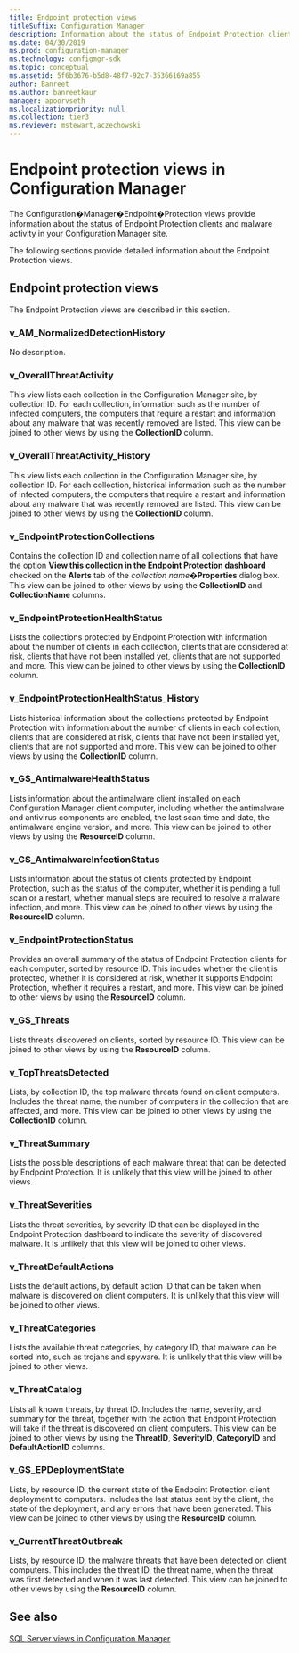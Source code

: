 ```yaml
---
title: Endpoint protection views
titleSuffix: Configuration Manager
description: Information about the status of Endpoint Protection clients and malware activity in your Configuration Manager site.
ms.date: 04/30/2019
ms.prod: configuration-manager
ms.technology: configmgr-sdk
ms.topic: conceptual
ms.assetid: 5f6b3676-b5d8-48f7-92c7-35366169a855
author: Banreet
ms.author: banreetkaur
manager: apoorvseth
ms.localizationpriority: null
ms.collection: tier3
ms.reviewer: mstewart,aczechowski
---
```


# Endpoint protection views in Configuration Manager

The Configuration�Manager�Endpoint�Protection views provide information about the status of Endpoint Protection clients and malware activity in your Configuration Manager site.

The following sections provide detailed information about the Endpoint Protection views.

## Endpoint protection views

The Endpoint Protection views are described in this section.

### v_AM_NormalizedDetectionHistory

No description.

### v_OverallThreatActivity

This view lists each collection in the Configuration Manager site, by collection ID. For each collection, information such as the number of infected computers, the computers that require a restart and information about any malware that was recently removed are listed.
This view can be joined to other views by using the **CollectionID** column.

### v_OverallThreatActivity_History

This view lists each collection in the Configuration Manager site, by collection ID. For each collection, historical information such as the number of infected computers, the computers that require a restart and information about any malware that was recently removed are listed.
This view can be joined to other views by using the **CollectionID** column.

### v_EndpointProtectionCollections

Contains the collection ID and collection name of all collections that have the option **View this collection in the Endpoint Protection dashboard** checked on the **Alerts** tab of the *collection name*�**Properties** dialog box.
This view can be joined to other views by using the **CollectionID** and **CollectionName** columns.

### v_EndpointProtectionHealthStatus

Lists the collections protected by Endpoint Protection with information about the number of clients in each collection, clients that are considered at risk, clients that have not been installed yet, clients that are not supported and more.
This view can be joined to other views by using the **CollectionID** column.

### v_EndpointProtectionHealthStatus_History

Lists historical information about the collections protected by Endpoint Protection with information about the number of clients in each collection, clients that are considered at risk, clients that have not been installed yet, clients that are not supported and more.
This view can be joined to other views by using the **CollectionID** column.

### v_GS_AntimalwareHealthStatus

Lists information about the antimalware client installed on each Configuration Manager client computer, including whether the antimalware and antivirus components are enabled, the last scan time and date, the antimalware engine version, and more.
This view can be joined to other views by using the **ResourceID** column.

### v_GS_AntimalwareInfectionStatus

Lists information about the status of clients protected by Endpoint Protection, such as the status of the computer, whether it is pending a full scan or a restart, whether manual steps are required to resolve a malware infection, and more.
This view can be joined to other views by using the **ResourceID** column.

### v_EndpointProtectionStatus

Provides an overall summary of the status of Endpoint Protection clients for each computer, sorted by resource ID. This includes whether the client is protected, whether it is considered at risk, whether it supports Endpoint Protection, whether it requires a restart, and more.
This view can be joined to other views by using the **ResourceID** column.

### v_GS_Threats

Lists threats discovered on clients, sorted by resource ID.
This view can be joined to other views by using the **ResourceID** column.

### v_TopThreatsDetected

Lists, by collection ID, the top malware threats found on client computers. Includes the threat name, the number of computers in the collection that are affected, and more.
This view can be joined to other views by using the **CollectionID** column.

### v_ThreatSummary

Lists the possible descriptions of each malware threat that can be detected by Endpoint Protection.
It is unlikely that this view will be joined to other views.

### v_ThreatSeverities

Lists the threat severities, by severity ID that can be displayed in the Endpoint Protection dashboard to indicate the severity of discovered malware.
It is unlikely that this view will be joined to other views.

### v_ThreatDefaultActions

Lists the default actions, by default action ID that can be taken when malware is discovered on client computers.
It is unlikely that this view will be joined to other views.

### v_ThreatCategories

Lists the available threat categories, by category ID, that malware can be sorted into, such as trojans and spyware.
It is unlikely that this view will be joined to other views.

### v_ThreatCatalog

Lists all known threats, by threat ID. Includes the name, severity, and summary for the threat, together with the action that Endpoint Protection will take if the threat is discovered on client computers.
This view can be joined to other views by using the **ThreatID**, **SeverityID**, **CategoryID** and **DefaultActionID** columns.

### v_GS_EPDeploymentState

Lists, by resource ID, the current state of the Endpoint Protection client deployment to computers. Includes the last status sent by the client, the state of the deployment, and any errors that have been generated.
This view can be joined to other views by using the **ResourceID** column.

### v_CurrentThreatOutbreak

Lists, by resource ID, the malware threats that have been detected on client computers. This includes the threat ID, the threat name, when the threat was first detected and when it was last detected.
This view can be joined to other views by using the **ResourceID** column.

## See also

[SQL Server views in Configuration Manager](sql-server-views-configuration-manager.md)  
